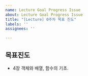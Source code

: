 ```yaml
---
name: Lecture Goal Progress Issue
about: Lecture Goal Progress Issue
title: "[Lecture] 0주차 목표 진도"
labels: ''
assignees: ''

---
```


## 목표진도
+ 4장 객체와 배열, 함수의 기초.
